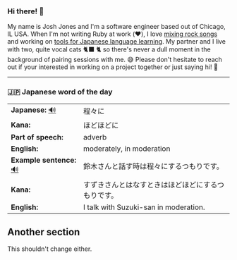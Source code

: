 ### Hi there! 👋

My name is Josh Jones and I'm a software engineer based out of Chicago, IL USA. When I'm not writing Ruby at work (❤️), I love [mixing rock songs](https://www.musiclikeyoumeanit.com/) and working on [tools for Japanese language learning](https://github.com/stars/jhunschejones/lists/japanese-language-learning). My partner and I live with two, quite vocal cats 🐈‍⬛ 🐈  so there's never a dull moment in the background of pairing sessions with me. 😅 Please don't hesitate to reach out if your interested in working on a project together or just saying hi! 👋

---

### 🇯🇵 Japanese word of the day

<!-- START WORD OF THE DAY -->
<table>
  <tr><td><strong>Japanese:</strong> <a href="https://wotd.transparent.com/japanese/2021/words/JPNjp_00089.mp3">🔊</a></td><td>程々に</td></tr>
  <tr><td><strong>Kana:</strong></td><td>ほどほどに</td></tr>
  <tr><td><strong>Part of speech:</strong></td><td>adverb</td></tr>
  <tr><td><strong>English:</strong></td><td>moderately, in moderation</td></tr>
  <tr><td><strong>Example sentence:</strong> <a href="https://wotd.transparent.com/japanese/2021/sentences/JPNjp_00455.mp3">🔊</a></td><td>鈴木さんと話す時は程々にするつもりです。</td></tr>
  <tr><td><strong>Kana:</strong></td><td>すずきさんとはなすときはほどほどにするつもりです。</td></tr>
  <tr><td><strong>English:</strong></td><td>I talk with Suzuki-san in moderation.</td></tr>
</table>
<!-- END WORD OF THE DAY -->

## Another section
This shouldn't change either.
